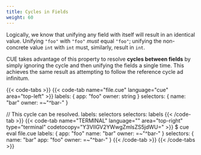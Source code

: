 ```yaml
---
title: Cycles in Fields
weight: 60
---
```


Logically, we know that unifying any field with itself will result in an
identical value. Unifying `"foo"` with `"foo"` *must* equal `"foo"`; unifying
the non-concrete value `int` with `int` must, similarly, result in `int`.

CUE takes advantage of this property to resolve **cycles between fields** by
simply ignoring the cycle and then unifying the fields a single time.
This achieves the same result as attempting to follow the reference cycle ad
infinitum.

{{< code-tabs >}}
{{< code-tab name="file.cue" language="cue" area="top-left" >}}
labels: {
	app:   "foo"
	owner: string
}
selectors: {
	name:  "bar"
	owner: =~"^bar-"
}

// This cycle can be resolved.
labels:    selectors
selectors: labels
{{< /code-tab >}}
{{< code-tab name="TERMINAL" language="" area="top-right" type="terminal" codetocopy="Y3VlIGV2YWwgZmlsZS5jdWU=" >}}
$ cue eval file.cue
labels: {
    app:   "foo"
    name:  "bar"
    owner: =~"^bar-"
}
selectors: {
    name:  "bar"
    app:   "foo"
    owner: =~"^bar-"
}
{{< /code-tab >}}
{{< /code-tabs >}}

